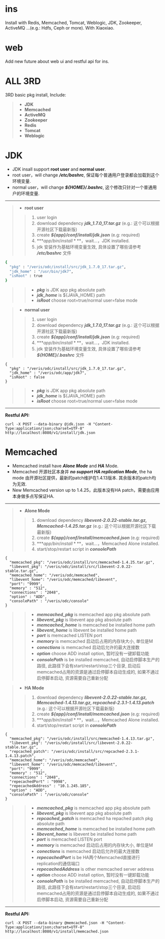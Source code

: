 # ins
Install with Redis, Memcached, Tomcat, Weblogic, JDK, Zookeeper, ActiveMQ ...(e.g.: Hdfs, Ceph or more).
With Xiaoxiao.

# web
Add new future about web ui and restful api for ins.

# ALL 3RD
3RD basic pkg install, Include:
> - **JDK**
> - **Memcached**
> - **ActiveMQ**
> - **Zookeeper**
> - **Redis**
> - **Tomcat**
> - **Weblogic**

# JDK
- JDK insall support **root user** and **normal user**.
- root user，will change ***/etc/bashrc***, 保证每个普通用户登录都会加载到这个环境变量.
- normal user，will change ***${HOME}/.bashrc***, 这个修改只针对一个普通用户的环境变量.
---------------------------------------
> - **root user**
>> 1. user login
>> 2. download dependency ***jdk_1.7.0_17.tar.gz*** (e.g.: 这个可以根据开源社区下载最新版)
>> 3. create ***${app}/conf/install/jdk.json*** (e.g: required)
>> 4. ***${app}/bin/install***$，wait...，JDK installed.
>> 5. jdk 安装作为基础环境变量生效, 具体设置了哪些请参考 ***/etc/bashrc*** 文件
```Bash
{
  "pkg" : "/veris/odc/install/src/jdk_1.7.0_17.tar.gz",
  "jdk_home" : "/usr/bin/jdk7",
  "isRoot" : true
}
```
>> - ***pkg*** is JDK app pkg absolute path
>> - ***jdk_home*** is ${JAVA_HOME} path
>> - ***isRoot*** choose root=true/normal user=false mode

> - **normal user**
>> 1. user login
>> 2. download dependency ***jdk_1.7.0_17.tar.gz*** (e.g.: 这个可以根据开源社区下载最新版)
>> 3. create ***${app}/conf/install/jdk.json*** (e.g: required)
>> 4. ***${app}/bin/install***$，wait...，JDK installed.
>> 5. jdk 安装作为基础环境变量生效, 具体设置了哪些请参考 ***${HOME}/.bashrc*** 文件
```
{
  "pkg" : "/veris/odc/install/src/jdk_1.7.0_17.tar.gz",
  "jdk_home" : "/veris/odc/app/jdk7",
  "isRoot" : false
}
```
>> - ***pkg*** is JDK app pkg absolute path
>> - ***jdk_home*** is ${JAVA_HOME} path
>> - ***isRoot*** choose root=true/normal user=false mode
---------------------------------------
**Restful API:**
```
curl -X POST --data-binary @jdk.json -H "Content-Type:application/json;charset=UTF-8" http://localhost:8080/v1/install/jdk.json
```

# Memcached
- Memcached install have ***Alone Mode*** and ***HA*** Mode.
- Memcached 开源社区本身并 ***no support HA replication Mode***, the ha mode 由开源社区提供，最新的patch维护在1.4.13版本. 其余版本的patch均为无效.
- New Memcached version up to 1.4.25，此版本没有HA patch，需要由应用本身做多点写保证HA. 
---------------------------------------
> - **Alone Mode**
>> 1. download dependency ***libevent-2.0.22-stable.tar.gz, Memcached-1.4.25.tar.gz*** (e.g.: 这个可以根据开源社区下载最新版)
>> 2. create ***${app}/conf/install/memcached.json*** (e.g: required)
>> 3. ***${app}/bin/install***$，wait...，Memcached Alone installed.
>> 4. start/stop/restart script in ***consolePath***
```
{
  "memcached_pkg": "/veris/odc/install/src/memcached-1.4.25.tar.gz",
  "libevent_pkg": "/veris/odc/install/src/libevent-2.0.22-stable.tar.gz",
  "memcached_home": "/veris/odc/memcached",
  "libevent_home": "/veris/odc/memcached/libevent",
  "port": "9999",
  "memory" : "512",
  "connections" : "2048",
  "option" : "ADD",
  "consolePath" : "/veris/odc/console"
}
```
>> - ***memcached_pkg*** is memcached app pkg absolute path
>> - ***libevent_pkg*** is libevent app pkg absolute path
>> - ***memcached_home*** is memcached be installed home path
>> - ***libevent_home*** is libevent be installed home path
>> - ***port*** is memcached LISTEN port
>> - ***memory*** is memcached 启动后占用的内存块大小, 单位是M
>> - ***conections*** is memcached 启动后允许的最大连接数
>> - ***option*** choose ADD install option, 暂时没有一键卸载功能
>> - ***consolePath*** is be installed memcached, 自动启停脚本生产的路径, 此路径下会有start/restart/stop三个目录, 启动后memcached占用的资源是通过启停脚本自动生成的, 如果不通过启停脚本启动, 资源需要自己重新分配

> - **HA Mode**
>> 1. download dependency ***libevent-2.0.22-stable.tar.gz, Memcached-1.4.13.tar.gz, repcached-2.3.1-1.4.13.patch*** (e.g.: 这个可以根据开源社区下载最新版)
>> 2. create ***${app}/conf/install/memcached.json*** (e.g: required)
>> 3. ***${app}/bin/install***$，wait...，Memcached Alone installed.
>> 4. start/stop/restart script in ***consolePath***
```
{
  "memcached_pkg": "/veris/odc/install/src/memcached-1.4.13.tar.gz",
  "libevent_pkg": "/veris/odc/install/src/libevent-2.0.22-stable.tar.gz",
  "repcached_patch": "/veris/odc/install/src/repcached-2.3.1-1.4.13.patch",
  "memcached_home": "/veris/odc/memcached",
  "libevent_home": "/veris/odc/memcached/libevent",
  "port": "9999",
  "memory" : "512",
  "connections" : "2048",
  "repecachedPort" : "9998",
  "repecachedAddress" : "10.1.245.185",
  "option" : "ADD",
  "consolePath" : "/veris/odc/console"
}
```
>> - ***memcached_pkg*** is memcached app pkg absolute path
>> - ***libevent_pkg*** is libevent app pkg absolute path
>> - ***repcached_patch*** is memcached ha repached patch pkg absolute path
>> - ***memcached_home*** is memcached be installed home path
>> - ***libevent_home*** is libevent be installed home path
>> - ***port*** is memcached LISTEN port
>> - ***memory*** is memcached 启动后占用的内存块大小, 单位是M
>> - ***conections*** is memcached 启动后允许的最大连接数
>> - ***repecachedPort*** is be HA两个Memcached直接进行replication的通信端口
>> - ***repecachedAddress*** is other memcached server address
>> - ***option*** choose ADD install option, 暂时没有一键卸载功能
>> - ***consolePath*** is be installed memcached, 自动启停脚本生产的路径, 此路径下会有start/restart/stop三个目录, 启动后memcached占用的资源是通过启停脚本自动生成的, 如果不通过启停脚本启动, 资源需要自己重新分配
---------------------------------------
**Restful API:**
```
curl -X POST --data-binary @memcached.json -H "Content-Type:application/json;charset=UTF-8" http://localhost:8080/v1/install/memcached.json
```


